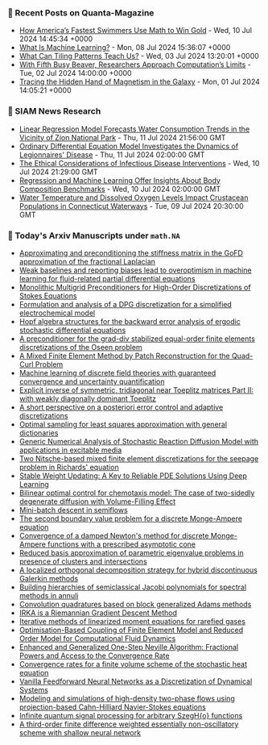 ### 📝 Recent Posts on Quanta-Magazine
<!-- quanta starts -->
* <a href="https://www.quantamagazine.org/how-americas-fastest-swimmers-use-math-to-win-gold-20240710/">How America’s Fastest Swimmers Use Math to Win Gold</a> - Wed, 10 Jul 2024 14:45:34 +0000
* <a href="https://www.quantamagazine.org/what-is-machine-learning-20240708/">What Is Machine Learning?</a> - Mon, 08 Jul 2024 15:36:07 +0000
* <a href="https://www.quantamagazine.org/what-can-tiling-patterns-teach-us-20240703/">What Can Tiling Patterns Teach Us?</a> - Wed, 03 Jul 2024 13:20:01 +0000
* <a href="https://www.quantamagazine.org/amateur-mathematicians-find-fifth-busy-beaver-turing-machine-20240702/">With Fifth Busy Beaver, Researchers Approach Computation’s Limits</a> - Tue, 02 Jul 2024 14:00:00 +0000
* <a href="https://www.quantamagazine.org/tracing-the-hidden-hand-of-magnetism-in-the-galaxy-20240701/">Tracing the Hidden Hand of Magnetism in the Galaxy</a> - Mon, 01 Jul 2024 14:05:21 +0000
<!-- quanta ends -->

### 📝 SIAM News Research
<!-- siam-news starts -->
* <a href="https://sinews.siam.org/Details-Page/linear-regression-model-forecasts-water-consumption-trends-in-the-vicinity-of-zion-national-park">Linear Regression Model Forecasts Water Consumption Trends in the Vicinity of Zion National Park</a> - Thu, 11 Jul 2024 21:56:00 GMT
* <a href="https://sinews.siam.org/Details-Page/ordinary-differential-equation-model-investigates-the-dynamics-of-legionnaires-disease">Ordinary Differential Equation Model Investigates the Dynamics of Legionnaires' Disease</a> - Thu, 11 Jul 2024 02:00:00 GMT
* <a href="https://sinews.siam.org/Details-Page/the-ethical-considerations-of-infectious-disease-interventions">The Ethical Considerations of Infectious Disease Interventions</a> - Wed, 10 Jul 2024 21:29:00 GMT
* <a href="https://sinews.siam.org/Details-Page/regression-and-machine-learning-offer-insights-about-body-composition-benchmarks">Regression and Machine Learning Offer Insights About Body Composition Benchmarks</a> - Wed, 10 Jul 2024 02:00:00 GMT
* <a href="https://sinews.siam.org/Details-Page/water-temperature-and-dissolved-oxygen-levels-impact-crustacean-populations-in-connecticut-waterways">Water Temperature and Dissolved Oxygen Levels Impact Crustacean Populations in Connecticut Waterways</a> - Tue, 09 Jul 2024 20:30:00 GMT
<!-- siam-news ends -->

### 📝 Today's Arxiv Manuscripts under ``math.NA``
<!-- arxiv-math-na starts -->
* <a href="https://arxiv.org/abs/2407.07199">Approximating and preconditioning the stiffness matrix in the GoFD approximation of the fractional Laplacian</a>
* <a href="https://arxiv.org/abs/2407.07218">Weak baselines and reporting biases lead to overoptimism in machine learning for fluid-related partial differential equations</a>
* <a href="https://arxiv.org/abs/2407.07253">Monolithic Multigrid Preconditioners for High-Order Discretizations of Stokes Equations</a>
* <a href="https://arxiv.org/abs/2407.07371">Formulation and analysis of a DPG discretization for a simplified electrochemical model</a>
* <a href="https://arxiv.org/abs/2407.07451">Hopf algebra structures for the backward error analysis of ergodic stochastic differential equations</a>
* <a href="https://arxiv.org/abs/2407.07498">A preconditioner for the grad-div stabilized equal-order finite elements discretizations of the Oseen problem</a>
* <a href="https://arxiv.org/abs/2407.07629">A Mixed Finite Element Method by Patch Reconstruction for the Quad-Curl Problem</a>
* <a href="https://arxiv.org/abs/2407.07642">Machine learning of discrete field theories with guaranteed convergence and uncertainty quantification</a>
* <a href="https://arxiv.org/abs/2407.07654">Explicit inverse of symmetric, tridiagonal near Toeplitz matrices Part II: with weakly diagonally dominant Toeplitz</a>
* <a href="https://arxiv.org/abs/2407.07768">A short perspective on a posteriori error control and adaptive discretizations</a>
* <a href="https://arxiv.org/abs/2407.07814">Optimal sampling for least squares approximation with general dictionaries</a>
* <a href="https://arxiv.org/abs/2407.07834">Generic Numerical Analysis of Stochastic Reaction Diffusion Model with applications in excitable media</a>
* <a href="https://arxiv.org/abs/2407.07865">Two Nitsche-based mixed finite element discretizations for the seepage problem in Richards' equation</a>
* <a href="https://arxiv.org/abs/2407.07375">Stable Weight Updating: A Key to Reliable PDE Solutions Using Deep Learning</a>
* <a href="https://arxiv.org/abs/2407.07519">Bilinear optimal control for chemotaxis model: The case of two-sidedly degenerate diffusion with Volume-Filling Effect</a>
* <a href="https://arxiv.org/abs/2407.07556">Mini-batch descent in semiflows</a>
* <a href="https://arxiv.org/abs/1910.14376">The second boundary value problem for a discrete Monge-Ampere equation</a>
* <a href="https://arxiv.org/abs/1911.00260">Convergence of a damped Newton's method for discrete Monge-Ampere functions with a prescribed asymptotic cone</a>
* <a href="https://arxiv.org/abs/2302.00898">Reduced basis approximation of parametric eigenvalue problems in presence of clusters and intersections</a>
* <a href="https://arxiv.org/abs/2307.14961">A localized orthogonal decomposition strategy for hybrid discontinuous Galerkin methods</a>
* <a href="https://arxiv.org/abs/2310.07541">Building hierarchies of semiclassical Jacobi polynomials for spectral methods in annuli</a>
* <a href="https://arxiv.org/abs/2310.10041">Convolution quadratures based on block generalized Adams methods</a>
* <a href="https://arxiv.org/abs/2311.02031">IRKA is a Riemannian Gradient Descent Method</a>
* <a href="https://arxiv.org/abs/2312.06191">Iterative methods of linearized moment equations for rarefied gases</a>
* <a href="https://arxiv.org/abs/2402.10570">Optimisation-Based Coupling of Finite Element Model and Reduced Order Model for Computational Fluid Dynamics</a>
* <a href="https://arxiv.org/abs/2403.09586">Enhanced and Generalized One-Step Neville Algorithm: Fractional Powers and Access to the Convergence Rate</a>
* <a href="https://arxiv.org/abs/2404.05655">Convergence rates for a finite volume scheme of the stochastic heat equation</a>
* <a href="https://arxiv.org/abs/2209.10909">Vanilla Feedforward Neural Networks as a Discretization of Dynamical Systems</a>
* <a href="https://arxiv.org/abs/2406.17933">Modeling and simulations of high-density two-phase flows using projection-based Cahn-Hilliard Navier-Stokes equations</a>
* <a href="https://arxiv.org/abs/2407.05634">Infinite quantum signal processing for arbitrary SzegH{o} functions</a>
* <a href="https://arxiv.org/abs/2407.06333">A third-order finite difference weighted essentially non-oscillatory scheme with shallow neural network</a>
<!-- arxiv-math-na ends -->

